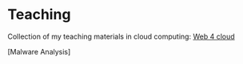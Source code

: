 # Teaching
Collection of my teaching materials in cloud computing: 
[Web 4 cloud](https://github.com/azarnegar/Teaching/tree/master/Cloud)

[Malware Analysis]
